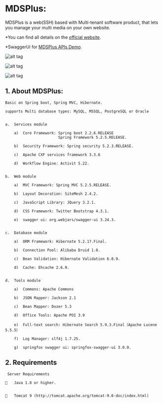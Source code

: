 # MDSPlus:

MDSPlus is a web(SSH) based with Multi-tenant software product, that lets you manage
your multi media on your own website.

*You can find all details on the [official website](http://www.mmdsplus.com/mds-web).

*SwaggerUi for [MDSPlus APIs Demo](http://www.mmdsplus.com/mds-web/services/api/api-docs?url=/mds-web/services/api/openapi.json).

![alt tag](http://www.mmdsplus.com/mds-web/services/api/contentitems/getmedia?moid=3&dt=Optimized&g=1)

![alt tag](http://www.mmdsplus.com/mds-web/services/api/contentitems/getmedia?moid=2&dt=Optimized&g=1)

![alt tag](http://www.mmdsplus.com/mds-web/services/api/contentitems/getmedia?moid=1&dt=Optimized&g=1)


## 1.	About MDSPlus:
	
	Basic on Spring boot, Spring MVC, Hibernate. 

	supports Multi database types: MySQL, MSSQL, PostgreSQL or Oracle


	a.	Services module

		a)	Core Framework: Spring boot 2.2.6.RELEASE 
							Spring Framework 5.2.5.RELEASE.

		b)	Security Framework: Spring security 5.2.3.RELEASE.

		c)  Apache CXF services framework 3.3.6

		d)	Workflow Engine: Activit 5.22.


	b.	Web module

		a)	MVC Framework: Spring MVC 5.2.5.RELEASE.

		b)	Layout Decoration: SiteMesh 2.4.2.

		c)	JavaScript Library: JQuery 3.2.1.

		d)	CSS Framework: Twitter Bootstrap 4.3.1.

		e)  swagger ui: org.webjars/swagger-ui 3.24.3.


	c.	Database module

		a)	ORM Framework: Hibernate 5.2.17.Final.

		b)	Connection Pool: Alibaba Druid 1.0.

		c)	Bean Validation: Hibernate Validation 6.0.9.

		d)	Cache: Ehcache 2.6.9.


	d.	Tools module

		a)	Commons: Apache Commons

		b)	JSON Mapper: Jackson 2.1

		c)	Bean Mapper: Dozer 5.3

		d)	Office Tools: Apache POI 3.9

		e)	Full-text search: Hibernate Search 5.9.3.Final（Apache Lucene 5.5.5）

		f)	Log Manager: slf4j 1.7.25.

		g)  springfox swagger ui: springfox-swagger-ui 3.0.0.


## 2.	Requirements

	 Server Requirements 	

		Java 1.8 or higher.


		Tomcat 9 (http://tomcat.apache.org/tomcat-9.0-doc/index.html)

